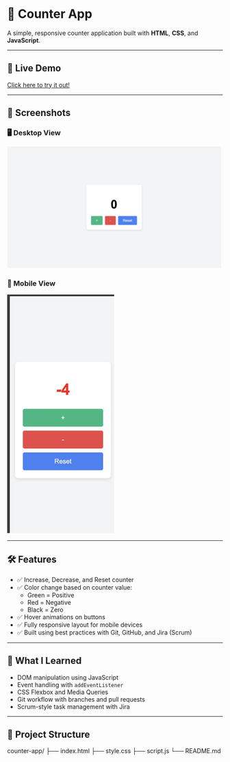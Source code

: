 # 🧮 Counter App

A simple, responsive counter application built with **HTML**, **CSS**, and **JavaScript**.

---

## 🚀 Live Demo
[Click here to try it out!](https://lens2199.github.io/counter-app/)

---

## 📸 Screenshots

### 🖥️ Desktop View

<img src="screenshots/counterdestop.png" width="500"/>

### 📱 Mobile View
<img src="screenshots/countermobile.png" width="250"/>


---

## 🛠️ Features

- ✅ Increase, Decrease, and Reset counter
- ✅ Color change based on counter value:
  - Green = Positive  
  - Red = Negative  
  - Black = Zero
- ✅ Hover animations on buttons
- ✅ Fully responsive layout for mobile devices
- ✅ Built using best practices with Git, GitHub, and Jira (Scrum)

---

## 🧠 What I Learned

- DOM manipulation using JavaScript
- Event handling with `addEventListener`
- CSS Flexbox and Media Queries
- Git workflow with branches and pull requests
- Scrum-style task management with Jira

---

## 📁 Project Structure

counter-app/ ├── index.html ├── style.css ├── script.js └── README.md